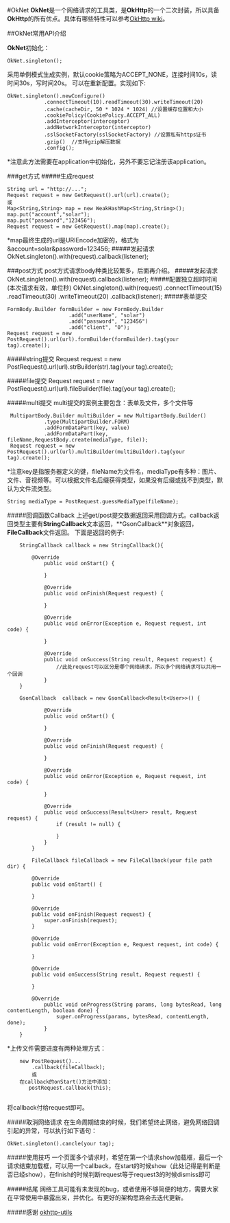 #OkNet
**OkNet**是一个网络请求的工具类，是**OkHttp**的一个二次封装，所以具备**OkHttp**的所有优点。具体有哪些特性可以参考[OkHttp wiki](https://github.com/square/okhttp/wiki)。

##OkNet常用API介绍

**OkNet**初始化：

	OkNet.singleton();
	
采用单例模式生成实例，默认cookie策略为ACCEPT_NONE，连接时间10s，读时间30s，写时间20s。
可以在重新配置。实现如下:
	
	OkNet.singleton().newConfigure()
                .connectTimeout(10).readTimeout(30).writeTimeout(20)
                .cache(cacheDir, 50 * 1024 * 1024) //设置缓存位置和大小
                .cookiePolicy(CookiePolicy.ACCEPT_ALL)
                .addInterceptor(interceptor)
                .addNetworkInterceptor(interceptor)
                .sslSocketFactory(sslSocketFactory) //设置私有https证书
                .gzip()  //支持gzip解压数据
                .config();
	
*注意此方法需要在application中初始化，另外不要忘记注册该application。

###get方式
#####生成request

	String url = "http://...";
	Request request = new GetRequest().url(url).create();
	或
	Map<String,String> map = new WeakHashMap<String,String>();
	map.put("account","solar");
	map.put("password","123456");
	Request request = new GetRequest().map(map).create();
	
*map最终生成的url是URIEncode加密的，格式为&account=solar&password=123456;
#####发起请求
	OkNet.singleton().with(request).callback(listener);

###post方式
post方式请求body种类比较繁多，后面再介绍。
#####发起请求
	OkNet.singleton().with(request).callback(listener);
#####配置独立超时时间(本次请求有效，单位秒)
	OkNet.singleton().with(request)
	.connectTimeout(15)
	.readTimeout(30)
	.writeTimeout(20)
	.callback(listener);
#####表单提交

	FormBody.Builder formBuilder = new FormBody.Builder
                        .add("userName", "solar")
                        .add("password", "123456")
                        .add("client", "0");
   	Request request = new PostRequest().url(url).formBuilder(formBuilder).tag(your tag).create();
	
#####string提交
	Request request = new PostRequest().url(url).strBuilder(str).tag(your tag).create();
	
#####file提交
	Request request = new PostRequest().url(url).fileBuilder(file).tag(your tag).create();
	
#####multi提交
multi提交的案例主要包含：表单及文件，多个文件等
	
	 MultipartBody.Builder multiBuilder = new MultipartBody.Builder()
                .type(MultipartBuilder.FORM)
                .addFormDataPart(key, value)
                .addFormDataPart(key, fileName,RequestBody.create(mediaType, file));
     Request request = new PostRequest().url(url).multiBuilder(multiBuilder).tag(your tag).create();
                
*注意key是指服务器定义的键，fileName为文件名，mediaType有多种：图片、文件、音视频等。可以根据文件名后缀获得类型，如果没有后缀或找不到类型，默认为文件流类型。
	
	String mediaType = PostRequest.guessMediaType(fileName);
	
#####回调函数Callback
上述get/post提交数据返回采用回调方式。callback返回类型主要有**StringCallback**文本返回，**GsonCallback<T>**对象返回，**FileCallback**文件返回。
下面是返回的例子:

~~~
	StringCallback callback = new StringCallback(){
	
		@Override
            public void onStart() {
                
            }

            @Override
            public void onFinish(Request request) {
                
            }

            @Override
            public void onError(Exception e, Request request, int code) {

            }

            @Override
            public void onSuccess(String result, Request request) {
                //此处request可以区分是哪个网络请求，所以多个网络请求可以共用一个回调
            }
	}
	
	GsonCallback  callback = new GsonCallback<Result<User>>() {

            @Override
            public void onStart() {
               
            }

            @Override
            public void onFinish(Request request) {
                
            }

            @Override
            public void onError(Exception e, Request request, int code) {

            }

            @Override
            public void onSuccess(Result<User> result, Request request) {
                if (result != null) {
                    
                }
            }
        }
        
        FileCallback fileCallback = new FileCallback(your file path dir) {

        @Override
        public void onStart() {
        	  
        }

        @Override
        public void onFinish(Request request) {
            super.onFinish(request);
        }

        @Override
        public void onError(Exception e, Request request, int code) {

        }

        @Override
        public void onSuccess(String result, Request request) {
            
        }
        
        @Override
            public void onProgress(String params, long bytesRead, long contentLength, boolean done) {
                super.onProgress(params, bytesRead, contentLength, done);
            }
    }
~~~
*上传文件需要进度有两种处理方式：

~~~
	new PostRequest()...
		.callback(fileCallback);
		或
	在callback的onStart()方法中添加：
       postRequest.callback(this);
	
~~~
将callback付给request即可。

#####取消网络请求
在生命周期结束的时候，我们希望终止网络，避免网络回调引起的异常，可以执行如下语句：

	OkNet.singleton().cancle(your tag);


#####使用技巧
一个页面多个请求时，希望在第一个请求show加载框，最后一个请求结束加载框，可以用一个callback，在start的时候show（此处记得是判断是否已经show），在finish的时候判断request等于request3的时候dismiss即可

	
#####结尾
网络工具可能有未发现的bug，或者使用不够简便的地方，需要大家在平常使用中暴露出来，并优化。有更好的架构思路会去迭代更新。

#####感谢
[okhttp-utils](https://github.com/hongyangAndroid/okhttp-utils)